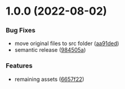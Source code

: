 # 1.0.0 (2022-08-02)


### Bug Fixes

* move original files to src folder ([aa91ded](https://github.com/sasjs/pacman/commit/aa91dedda9cc02c926c57d682524ccd2e4d1d3a5))
* semantic release ([984505a](https://github.com/sasjs/pacman/commit/984505a542bc29d46957745391c68e81a81ae392))


### Features

* remaining assets ([6657f22](https://github.com/sasjs/pacman/commit/6657f22d43a4c09209ba416ae578a7022d78d405))
